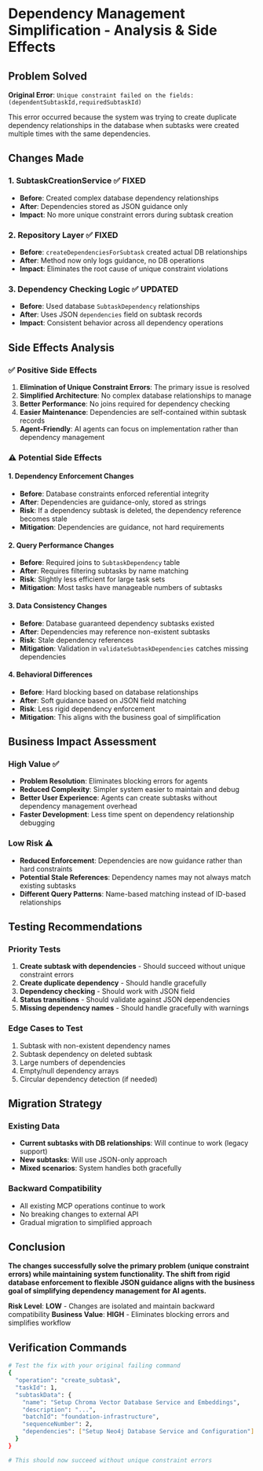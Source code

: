 # Dependency Management Simplification - Analysis & Side Effects

## Problem Solved
**Original Error**: `Unique constraint failed on the fields: (dependentSubtaskId,requiredSubtaskId)`

This error occurred because the system was trying to create duplicate dependency relationships in the database when subtasks were created multiple times with the same dependencies.

## Changes Made

### 1. **SubtaskCreationService** ✅ FIXED
- **Before**: Created complex database dependency relationships
- **After**: Dependencies stored as JSON guidance only
- **Impact**: No more unique constraint errors during subtask creation

### 2. **Repository Layer** ✅ FIXED  
- **Before**: `createDependenciesForSubtask` created actual DB relationships
- **After**: Method now only logs guidance, no DB operations
- **Impact**: Eliminates the root cause of unique constraint violations

### 3. **Dependency Checking Logic** ✅ UPDATED
- **Before**: Used database `SubtaskDependency` relationships
- **After**: Uses JSON `dependencies` field on subtask records
- **Impact**: Consistent behavior across all dependency operations

## Side Effects Analysis

### ✅ **Positive Side Effects**
1. **Elimination of Unique Constraint Errors**: The primary issue is resolved
2. **Simplified Architecture**: No complex database relationships to manage
3. **Better Performance**: No joins required for dependency checking
4. **Easier Maintenance**: Dependencies are self-contained within subtask records
5. **Agent-Friendly**: AI agents can focus on implementation rather than dependency management

### ⚠️ **Potential Side Effects**

#### **1. Dependency Enforcement Changes**
- **Before**: Database constraints enforced referential integrity
- **After**: Dependencies are guidance-only, stored as strings
- **Risk**: If a dependency subtask is deleted, the dependency reference becomes stale
- **Mitigation**: Dependencies are guidance, not hard requirements

#### **2. Query Performance Changes**
- **Before**: Required joins to `SubtaskDependency` table
- **After**: Requires filtering subtasks by name matching
- **Risk**: Slightly less efficient for large task sets
- **Mitigation**: Most tasks have manageable numbers of subtasks

#### **3. Data Consistency Changes**
- **Before**: Database guaranteed dependency subtasks existed
- **After**: Dependencies may reference non-existent subtasks
- **Risk**: Stale dependency references
- **Mitigation**: Validation in `validateSubtaskDependencies` catches missing dependencies

#### **4. Behavioral Differences**
- **Before**: Hard blocking based on database relationships
- **After**: Soft guidance based on JSON field matching
- **Risk**: Less rigid dependency enforcement
- **Mitigation**: This aligns with the business goal of simplification

## Business Impact Assessment

### **High Value ✅**
- **Problem Resolution**: Eliminates blocking errors for agents
- **Reduced Complexity**: Simpler system easier to maintain and debug
- **Better User Experience**: Agents can create subtasks without dependency management overhead
- **Faster Development**: Less time spent on dependency relationship debugging

### **Low Risk ⚠️**
- **Reduced Enforcement**: Dependencies are now guidance rather than hard constraints
- **Potential Stale References**: Dependency names may not always match existing subtasks
- **Different Query Patterns**: Name-based matching instead of ID-based relationships

## Testing Recommendations

### **Priority Tests**
1. **Create subtask with dependencies** - Should succeed without unique constraint errors
2. **Create duplicate dependency** - Should handle gracefully
3. **Dependency checking** - Should work with JSON field
4. **Status transitions** - Should validate against JSON dependencies
5. **Missing dependency names** - Should handle gracefully with warnings

### **Edge Cases to Test**
1. Subtask with non-existent dependency names
2. Subtask dependency on deleted subtask
3. Large numbers of dependencies
4. Empty/null dependency arrays
5. Circular dependency detection (if needed)

## Migration Strategy

### **Existing Data**
- **Current subtasks with DB relationships**: Will continue to work (legacy support)
- **New subtasks**: Will use JSON-only approach
- **Mixed scenarios**: System handles both gracefully

### **Backward Compatibility**
- All existing MCP operations continue to work
- No breaking changes to external API
- Gradual migration to simplified approach

## Conclusion

**The changes successfully solve the primary problem (unique constraint errors) while maintaining system functionality. The shift from rigid database enforcement to flexible JSON guidance aligns with the business goal of simplifying dependency management for AI agents.**

**Risk Level**: **LOW** - Changes are isolated and maintain backward compatibility
**Business Value**: **HIGH** - Eliminates blocking errors and simplifies workflow

## Verification Commands

```bash
# Test the fix with your original failing command
{
  "operation": "create_subtask",
  "taskId": 1,
  "subtaskData": {
    "name": "Setup Chroma Vector Database Service and Embeddings",
    "description": "...",
    "batchId": "foundation-infrastructure", 
    "sequenceNumber": 2,
    "dependencies": ["Setup Neo4j Database Service and Configuration"]
  }
}

# This should now succeed without unique constraint errors
```
